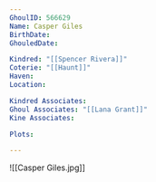 ```yaml
---
GhoulID: 566629
Name: Casper Giles
BirthDate: 
GhouledDate: 

Kindred: "[[Spencer Rivera]]"
Coterie: "[[Haunt]]"
Haven: 
Location: 

Kindred Associates: 
Ghoul Associates: "[[Lana Grant]]"
Kine Associates: 

Plots: 

---
```


![[Casper Giles.jpg]]